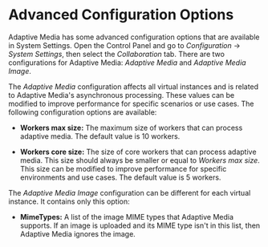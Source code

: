 # Advanced Configuration Options [](id=advanced-configuration-options)

Adaptive Media has some advanced configuration options that are available in 
System Settings. Open the Control Panel and go to *Configuration* &rarr; 
*System Settings*, then select the *Collaboration* tab. There are two 
configurations for Adaptive Media: *Adaptive Media* and *Adaptive Media Image*. 

The *Adaptive Media* configuration affects all virtual instances and is related 
to Adaptive Media's asynchronous processing. These values can be modified to 
improve performance for specific scenarios or use cases. The following 
configuration options are available: 
<!-- 
It's not clear what these options do. What are "workers"? I'm assuming they're 
not guys in hard hats. What happens when you increase/decrease the number of 
workers? What's the difference between a regular worker and a core worker? The 
descriptions just say that they both "process adaptive media", whatever that 
means. Why does "workers core size" have to be less than or equal to "workers 
max size"? Workers core size also says that it, "improves performance for 
specific environments". What does that mean? Do more or fewer core workers 
improve performance? 

Also, the option names themselves are problematic (I know we can't change that, 
but we can tell the devs to). Both option names refer to "size" (a short/tall 
guy in a hard hat?), but according to the descriptions, they actually describe 
the number of workers (many/few guys in hard hats?). Also, based on the 
description, the "workers core size" option is named incorrectly... the name 
refers to the size of a worker core ("worker" being an adjective for "core"), 
while the description says that it's the size of a core worker ("core" being an 
adjective for "worker"). 
-->

-   **Workers max size:** The maximum size of workers that can process adaptive 
    media. The default value is 10 workers. 

-   **Workers core size:** The size of core workers that can process adaptive 
    media. This size should always be smaller or equal to *Workers max size*. 
    This size can be modified to improve performance for specific environments 
    and use cases. The default value is 5 workers. 

The *Adaptive Media Image* configuration can be different for each virtual 
instance. It contains only this option: 
<!-- 
Are there any default settings in this list? I'm assuming so, otherwise you'd 
have to manually populate it for Adaptive Media to work at all.
-->

-   **MimeTypes:** A list of the image MIME types that Adaptive Media supports. 
    If an image is uploaded and its MIME type isn't in this list, then Adaptive 
    Media ignores the image. 
